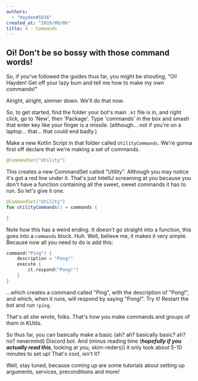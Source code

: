```yaml
---
authors:
  - "Hayden#5036"
created_at: "2019/09/06"
title: 4 - Commands
---
```


## Oi! Don't be so bossy with those command words!

So, if you've followed the guides thus far, you might be shouting, "Oi! Hayden! Get off your lazy bum and tell me how to make my own commands!"

Alright, alright, simmer down. We'll do that now.

So, to get started, find the folder your bot's main `.kt` file is in, and right click, go to 'New', then 'Package'. Type 'commands' in the box and smash that enter key like your finger is a missile. (although... not if you're on a laptop... that... that could end badly.)

Make a new Kotlin Script in that folder called `UtilityCommands`. We're gonna first off declare that we're making a set of commands.

```kotlin
@CommandSet("Utility")
```

This creates a new CommandSet called "Utility". Although you may notice it's got a red line under it. That's just IntelliJ screaming at you because you don't have a function containing all the sweet, sweet commands it has to run. So let's give it one.

```kotlin
@CommandSet("Utility")
fun utilityCommands() = commands {

}
```

Note how this has a weird ending. It doesn't go straight into a function, this goes into a `commands` block. Huh. Well, believe me, it makes it very simple. Because now all you need to do is add this:

```kotlin
command("Ping") {
    description = "Pong!"
    execute {
        it.respond("Pong!")
    }
}
```

...which creates a command called "Ping", with the description of "Pong!", and which, when it runs, will respond by saying "Pong!". Try it! Restart the bot and run `!ping`.

That's all she wrote, folks. That's how you make commands and groups of them in KUtils.

So thus far, you can basically make a basic (ah? ah? basically basic? ah? no? nevermind) Discord bot. And (minus reading time (**_hopefully if you actually read this_**, looking at you, skim-reders)) it only took about 5-10 minutes to set up! That's cool, isn't it?

Well, stay tuned, because coming up are some tutorials about setting up arguments, services, preconditions and more!
